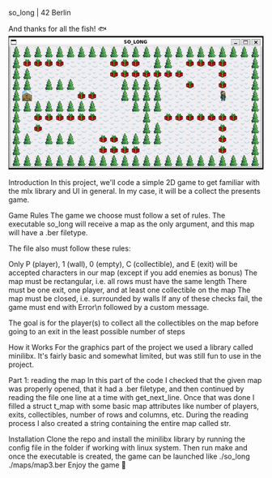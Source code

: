 so_long | 42 Berlin

And thanks for all the fish! 🐟
![alt text](image.png)

Introduction
In this project, we'll code a simple 2D game to get familiar with the mlx library and UI in general. In my case, it will be a collect the presents game.

Game Rules
The game we choose must follow a set of rules. The executable so_long will receive a map as the only argument, and this map will have a .ber filetype.

The file also must follow these rules:

Only P (player), 1 (wall), 0 (empty), C (collectible), and E (exit) will be accepted characters in our map (except if you add enemies as bonus)
The map must be rectangular, i.e. all rows must have the same length
There must be one exit, one player, and at least one collectible on the map
The map must be closed, i.e. surrounded by walls
If any of these checks fail, the game must end with Error\n followed by a custom message.

The goal is for the player(s) to collect all the collectibles on the map before going to an exit in the least possible number of steps

How it Works
For the graphics part of the project we used a library called minilibx. It's fairly basic and somewhat limited, but was still fun to use in the project.

Part 1: reading the map
In this part of the code I checked that the given map was properly opened, that it had a .ber filetype, and then continued by reading the file one line at a time with get_next_line. Once that was done I filled a struct t_map with some basic map attributes like number of players, exits, collectibles, number of rows and columns, etc. During the reading process I also created a string containing the entire map called str.

Installation
Clone the repo and install the minilibx library by running the config file in the folder if working with linux system.
Then run make and once the executable is created, the game can be launched like
./so_long ./maps/map3.ber
Enjoy the game 🎅